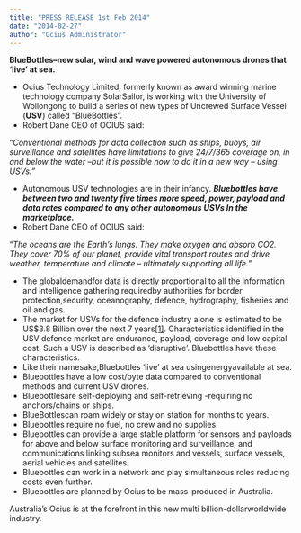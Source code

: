 ```yaml
---
title: "PRESS RELEASE 1st Feb 2014"
date: "2014-02-27"
author: "Ocius Administrator"
---
```


**BlueBottles–new solar, wind and wave powered autonomous drones that ‘live’ at sea.**

*   Ocius Technology Limited, formerly known as award winning marine technology company SolarSailor, is working with the University of Wollongong to build a series of new types of Uncrewed Surface Vessel (**USV**) called “BlueBottles”.
*   Robert Dane CEO of OCIUS said:

“_Conventional methods for data collection such as ships, buoys, air surveillance and satellites have limitations to give 24/7/365 coverage on, in and below the water –but it is possible now to do it in a new way – using USVs.”_

*   Autonomous USV technologies are in their infancy. **_Bluebottles have between two and twenty five times more speed, power, payload and data rates compared to any other autonomous USVs In the marketplace._**
*   Robert Dane CEO of OCIUS said:  

“_The oceans are the Earth’s lungs. They make oxygen and absorb CO2. They cover 70% of our planet, provide vital transport routes and drive weather, temperature and climate – ultimately supporting all life._”

*   The globaldemandfor data is directly proportional to all the information and intelligence gathering requiredby authorities for border protection,security, oceanography, defence, hydrography, fisheries and oil and gas.
*   The market for USVs for the defence industry alone is estimated to be US$3.8 Billion over the next 7 years[[1]](#_ftn1). Characteristics identified in the USV defence market are endurance, payload, coverage and low capital cost. Such a USV is described as ‘disruptive’. Bluebottles have these characteristics.
*   Like their namesake,Bluebottles ‘live’ at sea usingenergyavailable at sea.
*   Bluebottles have a low cost/byte data compared to conventional methods and current USV drones.
*   Bluebottlesare self-deploying and self-retrieving -requiring no anchors/chains or ships.
*   BlueBottlescan roam widely or stay on station for months to years.
*   Bluebottles require no fuel, no crew and no supplies.
*   Bluebottles can provide a large stable platform for sensors and payloads for above and below surface monitoring and surveillance, and communications linking subsea monitors and vessels, surface vessels, aerial vehicles and satellites.
*   Bluebottles can work in a network and play simultaneous roles reducing costs even further.
*   Bluebottles are planned by Ocius to be mass-produced in Australia.

Australia’s Ocius is at the forefront in this new multi billion-dollarworldwide industry.

